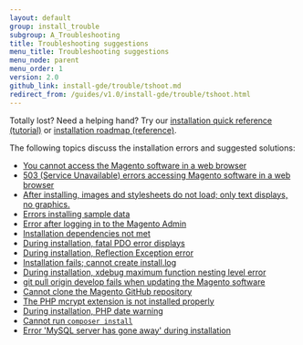 ```yaml
---
layout: default
group: install_trouble
subgroup: A_Troubleshooting
title: Troubleshooting suggestions
menu_title: Troubleshooting suggestions
menu_node: parent
menu_order: 1
version: 2.0
github_link: install-gde/trouble/tshoot.md
redirect_from: /guides/v1.0/install-gde/trouble/tshoot.html
---
```


<div class="bs-callout bs-callout-tip">
  <p>Totally lost? Need a helping hand? Try our <a href="{{page.baseurl}}install-gde/install-quick-ref.html">installation quick reference (tutorial)</a> or <a href="{{page.baseurl}}install-gde/install-roadmap_part1.html">installation roadmap (reference)</a>.</p>
</div>

The following topics discuss the installation errors and suggested solutions:

*	<a href="{{page.baseurl}}install-gde/trouble/tshoot_access-browser.html">You cannot access the Magento software in a web browser</a>
*	<a href="{{page.baseurl}}install-gde/trouble/tshoot_mod_access_compat.html">503 (Service Unavailable) errors accessing Magento software in a web browser</a>
*	<a href="{{page.baseurl}}install-gde/trouble/tshoot_no-styles.html">After installing, images and stylesheets do not load; only text displays, no graphics.</a>
*	<a href="{{page.baseurl}}install-gde/trouble/tshoot_sample-data.html">Errors installing sample data</a>
*	<a href="{{page.baseurl}}install-gde/trouble/tshoot_admin.html">Error after logging in to the Magento Admin</a>
*	<a href="{{page.baseurl}}install-gde/trouble/tshoot_install_depend.html">Installation dependencies not met</a>
*	<a href="{{page.baseurl}}install-gde/trouble/php/tshoot_pdo.html">During installation, fatal PDO error displays</a>
*	<a href="{{page.baseurl}}install-gde/trouble/tshoot_wrong-mysql.html">During installation, Reflection Exception error</a>
*	<a href="{{page.baseurl}}install-gde/trouble/tshoot_install-log.html">Installation fails; cannot create install.log</a>
*	<a href="{{page.baseurl}}install-gde/trouble/tshoot_xdebug.html">During installation, xdebug maximum function nesting level error</a>
*	<a href="{{page.baseurl}}install-gde/trouble/tshoot_git-pull-origin.html">git pull origin develop fails when updating the Magento software</a>
*	<a href="{{page.baseurl}}install-gde/trouble/git/tshoot_clone.html">Cannot clone the Magento GitHub repository</a>
*	<a href="{{page.baseurl}}install-gde/trouble/php/tshoot_mcrypt.html">The PHP mcrypt extension is not installed properly</a>
*	<a href="{{page.baseurl}}install-gde/trouble/php/tshoot_php-date.html">During installation, PHP date warning</a>
*	<a href="{{page.baseurl}}install-gde/trouble/tshoot_composer-install.html">Cannot run <code>composer install</code></a>
*	<a href="{{page.baseurl}}install-gde/trouble/tshoot_mysql_table-open-cache.html">Error 'MySQL server has gone away' during installation</a>




